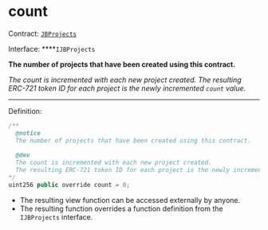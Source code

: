 # count

Contract: [`JBProjects`](../)

Interface: ****`IJBProjects`

**The number of projects that have been created using this contract.** 

_The count is incremented with each new project created. The resulting ERC-721 token ID for each project is the newly incremented `count` value._  
****  
Definition:

```javascript
/** 
  @notice 
  The number of projects that have been created using this contract.
  
  @dev
  The count is incremented with each new project created. 
  The resulting ERC-721 token ID for each project is the newly incremented count value.
*/ 
uint256 public override count = 0;
```

* The resulting view function can be accessed externally by anyone. 
* The resulting function overrides a function definition from the `IJBProjects` interface.

